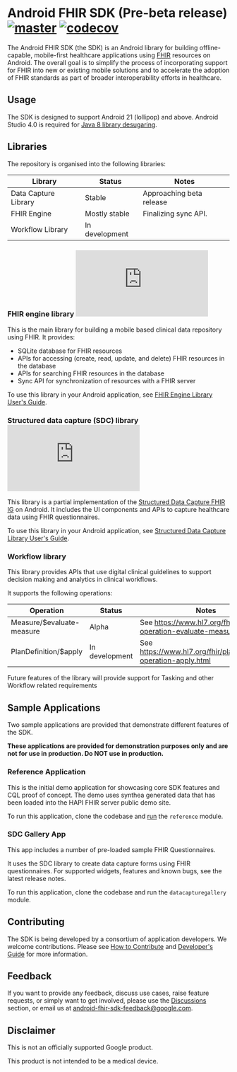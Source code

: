 # Android FHIR SDK (Pre-beta release) [![master](https://github.com/google/android-fhir/workflows/CI/badge.svg?branch=master)](https://github.com/google/android-fhir/actions?query=workflow%3ACI) [![codecov](https://codecov.io/gh/google/android-fhir/branch/master/graph/badge.svg?token=PDSC4WRDTQ)](https://codecov.io/gh/google/android-fhir/branch/master)

The Android FHIR SDK (the SDK) is an Android library for building
offline-capable, mobile-first healthcare applications using
[FHIR](https://www.hl7.org/fhir/) resources on Android. The overall goal is to
simplify the process of incorporating support for FHIR into new or existing
mobile solutions and to accelerate the adoption of FHIR standards as part of
broader interoperability efforts in healthcare.

## Usage

The SDK is designed to support Android 21 (lollipop) and above. Android Studio
4.0 is required for [Java 8 library
desugaring](https://developer.android.com/studio/preview/features#j8-desugar).

## Libraries

The repository is organised into the following libraries:

| Library              | Status         | Notes                    |
| -------------------- | -------------- | ------------------------ |
| Data Capture Library | Stable         | Approaching beta release |
| FHIR Engine          | Mostly stable  | Finalizing sync API.     |
| Workflow Library     | In development |                          |


### FHIR engine library  [![Google Maven](https://badgen.net/maven/v/metadata-url/dl.google.com/dl/android/maven2/com/google/android/fhir/engine/maven-metadata.xml)](https://maven.google.com/web/index.html?#com.google.android.fhir:engine)

This is the main library for building a mobile based clinical data repository
using FHIR. It provides:

- SQLite database for FHIR resources
- APIs for accessing (create, read, update, and delete) FHIR resources in the
  database
- APIs for searching FHIR resources in the database
- Sync API for synchronization of resources with a FHIR server

To use this library in your Android application, see [FHIR Engine Library User's
Guide](https://github.com/google/android-fhir/wiki/FHIR-Engine-Library-User's-Guide).

### Structured data capture (SDC) library  [![Google Maven](https://badgen.net/maven/v/metadata-url/dl.google.com/dl/android/maven2/com/google/android/fhir/data-capture/maven-metadata.xml)](https://maven.google.com/web/index.html?#com.google.android.fhir:data-capture)

This library is a partial implementation of the [Structured Data Capture FHIR
IG](http://build.fhir.org/ig/HL7/sdc/) on Android. It includes the UI components
and APIs to capture healthcare data using FHIR questionnaires.

To use this library in your Android application, see [Structured Data Capture
Library User's
Guide](https://github.com/google/android-fhir/wiki/Structured-Data-Capture-Library-User's-Guide).

### Workflow library

This library provides APIs that use digital clinical guidelines to support decision making and analytics in clinical workflows.

It supports the following operations:

| Operation                  | Status         | Notes                                                                |
| -------------------------- | -------------- | -------------------------------------------------------------------- |
| Measure/$evaluate-measure  | Alpha          | See https://www.hl7.org/fhir/measure-operation-evaluate-measure.html |
| PlanDefinition/$apply      | In development | See https://www.hl7.org/fhir/plandefinition-operation-apply.html     |

Future features of the library will provide support for Tasking and other Workflow related requirements

## Sample Applications

Two sample applications are provided that demonstrate different features of the
SDK.

**These applications are provided for demonstration purposes only and are not
for use in production. Do NOT use in production.**

### Reference Application

This is the initial demo application for showcasing core SDK features and CQL
proof of concept. The demo uses synthea generated data that has been loaded into
the HAPI FHIR server public demo site.

To run this application, clone the codebase and
[run](https://developer.android.com/studio/run) the `reference` module.

### SDC Gallery App

This app includes a number of pre-loaded sample FHIR Questionnaires.

It uses the SDC library to create data capture forms using FHIR questionnaires.
For supported widgets, features and known bugs, see the latest release notes.

To run this application, clone the codebase and run the `datacapturegallery`
module.

## Contributing

The SDK is being developed by a consortium of application developers. We welcome
contributions. Please see [How to
Contribute](https://github.com/google/android-fhir/blob/master/docs/contributing.md)
and [Developer's
Guide](https://github.com/google/android-fhir/wiki/Developer's-Guide) for more
information.

## Feedback

If you want to provide any feedback, discuss use cases, raise feature requests,
or simply want to get involved, please use the
[Discussions](https://github.com/google/android-fhir/discussions) section, or
email us at <android-fhir-sdk-feedback@google.com>.

## Disclaimer

This is not an officially supported Google product.

This product is not intended to be a medical device.
